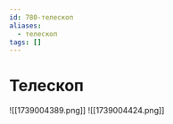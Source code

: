 ```yaml
---
id: 780-телескоп
aliases:
  - телескоп
tags: []
---
```


# Телескоп
![[1739004389.png]]
![[1739004424.png]]
